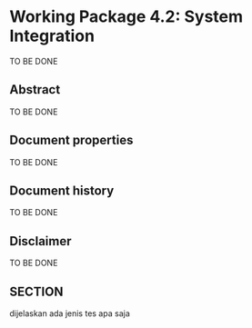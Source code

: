 # Working Package 4.2: System Integration

TO BE DONE

## Abstract

TO BE DONE

## Document properties

TO BE DONE

## Document history

TO BE DONE

## Disclaimer

TO BE DONE

## SECTION
dijelaskan ada jenis tes apa saja
